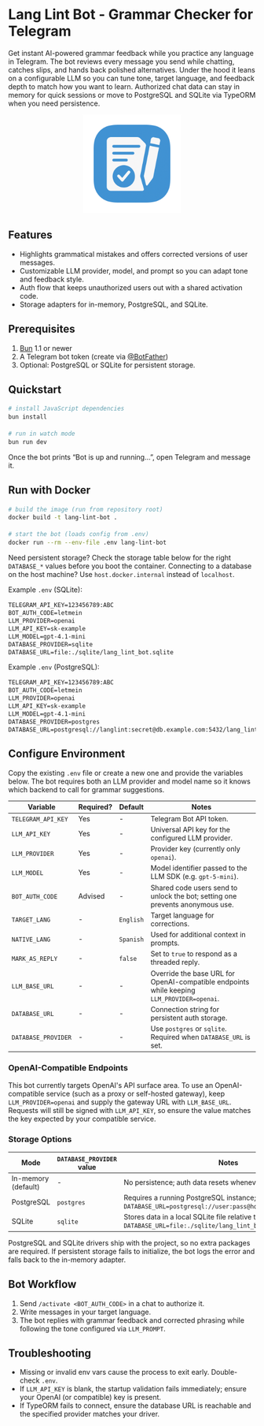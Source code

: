 # Lang Lint Bot - Grammar Checker for Telegram
Get instant AI-powered grammar feedback while you practice any language in Telegram. The bot reviews every message you send while chatting, catches slips, and hands back polished alternatives. Under the hood it leans on a configurable LLM so you can tune tone, target language, and feedback depth to match how you want to learn. Authorized chat data can stay in memory for quick sessions or move to PostgreSQL and SQLite via TypeORM when you need persistence.

<p align="center">
  <img src="docs/assets/logo.png" alt="Lang Lint Bot Logo" width="200">
</p>

## Features
- Highlights grammatical mistakes and offers corrected versions of user messages.
- Customizable LLM provider, model, and prompt so you can adapt tone and feedback style.
- Auth flow that keeps unauthorized users out with a shared activation code.
- Storage adapters for in-memory, PostgreSQL, and SQLite.

## Prerequisites
1. [Bun](https://bun.sh) 1.1 or newer
2. A Telegram bot token (create via [@BotFather](https://t.me/BotFather))
3. Optional: PostgreSQL or SQLite for persistent storage.

## Quickstart
```bash
# install JavaScript dependencies
bun install

# run in watch mode
bun run dev
```

Once the bot prints “Bot is up and running…”, open Telegram and message it.

## Run with Docker
```bash
# build the image (run from repository root)
docker build -t lang-lint-bot .

# start the bot (loads config from .env)
docker run --rm --env-file .env lang-lint-bot
```

Need persistent storage? Check the storage table below for the right `DATABASE_*` values before you boot the container. Connecting to a database on the host machine? Use `host.docker.internal` instead of `localhost`.

Example `.env` (SQLite):
```env
TELEGRAM_API_KEY=123456789:ABC
BOT_AUTH_CODE=letmein
LLM_PROVIDER=openai
LLM_API_KEY=sk-example
LLM_MODEL=gpt-4.1-mini
DATABASE_PROVIDER=sqlite
DATABASE_URL=file:./sqlite/lang_lint_bot.sqlite
```

Example `.env` (PostgreSQL):
```env
TELEGRAM_API_KEY=123456789:ABC
BOT_AUTH_CODE=letmein
LLM_PROVIDER=openai
LLM_API_KEY=sk-example
LLM_MODEL=gpt-4.1-mini
DATABASE_PROVIDER=postgres
DATABASE_URL=postgresql://langlint:secret@db.example.com:5432/lang_lint_bot
```

## Configure Environment
Copy the existing `.env` file or create a new one and provide the variables below. The bot requires both an LLM provider and model name so it knows which backend to call for grammar suggestions.

| Variable | Required? | Default | Notes |
| --- | --- | --- | --- |
| `TELEGRAM_API_KEY` | Yes | - | Telegram Bot API token. |
| `LLM_API_KEY` | Yes | - | Universal API key for the configured LLM provider. |
| `LLM_PROVIDER` | Yes | - | Provider key (currently only `openai`). |
| `LLM_MODEL` | Yes | - | Model identifier passed to the LLM SDK (e.g. `gpt-5-mini`). |
| `BOT_AUTH_CODE` | Advised | - | Shared code users send to unlock the bot; setting one prevents anonymous use. |
| `TARGET_LANG` | - | `English` | Target language for corrections. |
| `NATIVE_LANG` | - | `Spanish` | Used for additional context in prompts. |
| `MARK_AS_REPLY` | - | `false` | Set to `true` to respond as a threaded reply. |
| `LLM_BASE_URL` | - | - | Override the base URL for OpenAI-compatible endpoints while keeping `LLM_PROVIDER=openai`. |
| `DATABASE_URL` | - | - | Connection string for persistent auth storage. |
| `DATABASE_PROVIDER` | - | - | Use `postgres` or `sqlite`. Required when `DATABASE_URL` is set. |

### OpenAI-Compatible Endpoints
This bot currently targets OpenAI's API surface area. To use an OpenAI-compatible service (such as a proxy or self-hosted gateway), keep `LLM_PROVIDER=openai` and supply the gateway URL with `LLM_BASE_URL`. Requests will still be signed with `LLM_API_KEY`, so ensure the value matches the key expected by your compatible service.

### Storage Options
| Mode | `DATABASE_PROVIDER` value | Notes |
| --- | --- | --- |
| In-memory (default) | - | No persistence; auth data resets whenever the process restarts. |
| PostgreSQL | `postgres` | Requires a running PostgreSQL instance; set `DATABASE_URL=postgresql://user:pass@host:5432/lang_lint_bot`. |
| SQLite | `sqlite` | Stores data in a local SQLite file relative to the project root; set `DATABASE_URL=file:./sqlite/lang_lint_bot.sqlite`. |

PostgreSQL and SQLite drivers ship with the project, so no extra packages are required. If persistent storage fails to initialize, the bot logs the error and falls back to the in-memory adapter.

## Bot Workflow
1. Send `/activate <BOT_AUTH_CODE>` in a chat to authorize it.
2. Write messages in your target language.
3. The bot replies with grammar feedback and corrected phrasing while following the tone configured via `LLM_PROMPT`.

## Troubleshooting
- Missing or invalid env vars cause the process to exit early. Double-check `.env`.
- If `LLM_API_KEY` is blank, the startup validation fails immediately; ensure your OpenAI (or compatible) key is present.
- If TypeORM fails to connect, ensure the database URL is reachable and the specified provider matches your driver.
